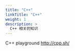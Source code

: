 ```yaml
---
title: "C++"
linkTitle: "C++"
weight: 1
description: >
  C++ 相关的知识
---
```


C++ playground http://cpp.sh/